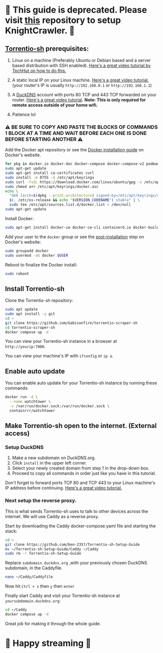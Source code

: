 # 🚨 This guide is deprecated. Please visit [this](https://github.com/Gabisonfire/knightcrawler) repository to setup KnightCrawler. 🚨
## [Torrentio-sh](https://github.com/Gabisonfire/torrentio-scraper-sh) prerequisites:

 1. Linux on a machine (Preferably Ubuntu or Debian based and a server based distribution with SSH enabled). [Here's a great video tutorial by TechHut on how to do this.](https://www.youtube.com/watch?v=K2m52F0S2w8) 
 
 2. A static local IP on your Linux machine. [Here's a great video tutorial.](https://www.youtube.com/watch?v=fayx4jWqyWk) (your router's IP is usually `http://192.168.0.1` or `http://192.168.1.1`)
 
 3. A [DuckDNS](https://www.duckdns.org/) account with ports 80 TCP and 443 TCP forwarded on your router. [Here's a great video tutorial](https://www.youtube.com/watch?v=B9jH8QPsVOw). ****Note: This is only required for remote access outside of your home wifi.****
 
 4. Patience lol

### ⚠️ BE SURE TO COPY AND PASTE THE BLOCKS OF COMMANDS 1 BLOCK AT A TIME AND WAIT BEFORE EACH ONE IS DONE BEFORE STARTING ANOTHER ⚠️

Add the Docker apt repository or see the [Docker installation guide](https://docs.docker.com/engine/install/ubuntu/) on Docker's website.

```bash
for pkg in docker.io docker-doc docker-compose docker-compose-v2 podman-docker containerd runc; do sudo apt-get remove $pkg; done
sudo apt-get update
sudo apt-get install ca-certificates curl
sudo install -m 0755 -d /etc/apt/keyrings
sudo curl -fsSL https://download.docker.com/linux/ubuntu/gpg -o /etc/apt/keyrings/docker.asc
sudo chmod a+r /etc/apt/keyrings/docker.asc
echo \
  "deb [arch=$(dpkg --print-architecture) signed-by=/etc/apt/keyrings/docker.asc] https://download.docker.com/linux/ubuntu \
  $(. /etc/os-release && echo "$VERSION_CODENAME") stable" | \
  sudo tee /etc/apt/sources.list.d/docker.list > /dev/null
sudo apt-get update
```
Install Docker:
```bash
sudo apt-get install docker-ce docker-ce-cli containerd.io docker-buildx-plugin docker-compose-plugin docker-compose
```
Add your user to the `docker` group or see the [post-installation](https://docs.docker.com/engine/install/linux-postinstall/) step on Docker's website:
```bash
sudo groupadd docker
sudo usermod -aG docker $USER
```
Reboot to finalize the Docker install:
```bash
sudo reboot
```

## Install Torrentio-sh

Clone the Torrentio-sh repository:
```bash
sudo apt update
sudo apt install -y git
cd ~
git clone https://github.com/Gabisonfire/torrentio-scraper-sh
cd torrentio-scraper-sh
docker compose up -d
```
You can view your Torrentio-sh instance in a browser at  `http://yourip:7000`.

You can view your machine's IP with `ifconfig`  or `ip a`.

## Enable auto update

You can enable auto update for your Torrentio-sh instance by running these commands:

```bash
docker run -d \
  --name watchtower \
  -v /var/run/docker.sock:/var/run/docker.sock \
  containrrr/watchtower
```

## Make Torrentio-sh open to the internet. (External access)

### Setup DuckDNS

 1. Make a new subdomain on DuckDNS.org.
 2. Click `install` in the upper left corner.
 3. Select your newly created domain from step 1 in the drop-down box.
 4. Proceed to copy all commands in order just like you have in this tutorial.

Don't forget to forward ports TCP 80 and TCP 443 to your Linux machine's IP address before continuing. [Here's a great video tutorial.](https://www.youtube.com/watch?v=B9jH8QPsVOw)

### Next setup the reverse proxy. 
This is what sends Torrentio-sh uses to talk to other devices across the internet. We will use Caddy as a reverse proxy.

Start by downloading the Caddy docker-compose.yaml file and starting the stack:
```bash
cd ~
git clone https://github.com/ben-2357/Torrentio-sh-Setup-Guide
mv ~/Torrentio-sh-Setup-Guide/Caddy ~/Caddy
sudo rm -r Torrentio-sh-Setup-Guide
```
Replace `subdomain.duckdns.org` ,with your previously chosen DuckDNS subdomain, in the Caddyfile.
```bash
nano ~/Caddy/Caddyfile
```
Now hit `Ctrl + x` then `y` then `enter`

Finally start Caddy and visit your Torrentio-sh instance at `yoursubdomain.duckdns.org`:
```bash
cd ~/Caddy
docker compose up -d
```

 Great job for making it through the whole guide.  
# 🎉 Happy streaming 🎉
